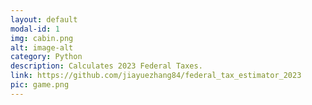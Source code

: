 ```yaml
---
layout: default
modal-id: 1
img: cabin.png
alt: image-alt
category: Python
description: Calculates 2023 Federal Taxes.
link: https://github.com/jiayuezhang84/federal_tax_estimator_2023
pic: game.png
---
```



